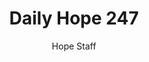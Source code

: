 ---
image: /assets/img/daily-hope-default-artwork.png
title: Daily Hope 247
number: 247
categories:
  - Daily Hope
author: Hope Staff
notes: Daily Hope 247
embed: >-
  <iframe src="https://open.spotify.com/embed/episode/2QfLoJ5RIiSMpzPw5m0JBj?utm_source=generator" width="400px" height="102px" frameborder=“0" scrolling=“no”></iframe>
---
